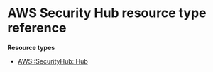 # AWS Security Hub resource type reference<a name="AWS_SecurityHub"></a>

**Resource types**

- [AWS::SecurityHub::Hub](aws-resource-securityhub-hub.md)
